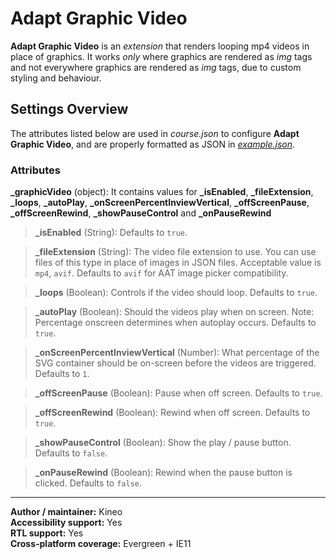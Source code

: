 # Adapt Graphic Video

**Adapt Graphic Video** is an *extension* that renders looping mp4 videos in place of graphics. It works *only* where graphics are rendered as *img* tags and not everywhere graphics are rendered as *img* tags, due to custom styling and behaviour.

## Settings Overview

The attributes listed below are used in *course.json* to configure **Adapt Graphic Video**, and are properly formatted as JSON in [*example.json*](https://github.com/cgkineo/adapt-graphicVideo/blob/master/example.json).

### Attributes

**\_graphicVideo** (object): It contains values for **\_isEnabled**, **\_fileExtension**, **\_loops**, **\_autoPlay**, **\_onScreenPercentInviewVertical**, **\_offScreenPause**, **\_offScreenRewind**, **\_showPauseControl** and **\_onPauseRewind**

>**\_isEnabled** (String): Defaults to `true`.

>**\_fileExtension** (String): The video file extension to use. You can use files of this type in place of images in JSON files. Acceptable value is `mp4`, `avif`. Defaults to `avif` for AAT image picker compatibility.

>**\_loops** (Boolean): Controls if the video should loop. Defaults to `true`.

>**\_autoPlay** (Boolean): Should the videos play when on screen. Note: Percentage onscreen determines when autoplay occurs. Defaults to `true`.

>**\_onScreenPercentInviewVertical** (Number): What percentage of the SVG container should be on-screen before the videos are triggered. Defaults to `1`.

>**\_offScreenPause** (Boolean): Pause when off screen. Defaults to `true`.

>**\_offScreenRewind** (Boolean): Rewind when off screen. Defaults to `true`.

>**\_showPauseControl** (Boolean): Show the play / pause button. Defaults to `false`.

>**\_onPauseRewind** (Boolean): Rewind when the pause button is clicked. Defaults to `false`.

----------------------------
**Author / maintainer:** Kineo<br />
**Accessibility support:** Yes<br />
**RTL support:** Yes<br />
**Cross-platform coverage:** Evergreen + IE11<br />
